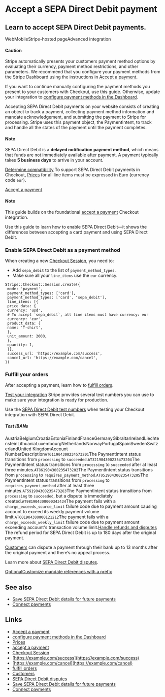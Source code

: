 # Accept a SEPA Direct Debit payment

## Learn to accept SEPA Direct Debit payments.

WebMobileStripe-hosted pageAdvanced integration
#### Caution

Stripe automatically presents your customers payment method options by
evaluating their currency, payment method restrictions, and other parameters. We
recommend that you configure your payment methods from the Stripe Dashboard
using the instructions in [Accept a
payment](https://docs.stripe.com/payments/accept-a-payment?platform=web&ui=stripe-hosted).

If you want to continue manually configuring the payment methods you present to
your customers with Checkout, use this guide. Otherwise, update your integration
to [configure payment methods in the
Dashboard](https://docs.stripe.com/payments/dashboard-payment-methods).

Accepting SEPA Direct Debit payments on your website consists of creating an
object to track a payment, collecting payment method information and mandate
acknowledgement, and submitting the payment to Stripe for processing. Stripe
uses this payment object, the PaymentIntent, to track and handle all the states
of the payment until the payment completes.

#### Note

SEPA Direct Debit is a **delayed notification payment method**, which means that
funds are not immediately available after payment. A payment typically takes **5
business days** to arrive in your account.

[Determine
compatibility](https://docs.stripe.com/payments/sepa-debit/accept-a-payment#compatibility)
To support SEPA Direct Debit payments in Checkout,
[Prices](https://docs.stripe.com/api/prices) for all line items must be
expressed in Euro (currency code `eur`).

[Accept a
payment](https://docs.stripe.com/payments/sepa-debit/accept-a-payment#accept-a-payment)
#### Note

This guide builds on the foundational [accept a
payment](https://docs.stripe.com/payments/accept-a-payment?ui=stripe-hosted)
Checkout integration.

Use this guide to learn how to enable SEPA Direct Debit—it shows the differences
between accepting a card payment and using SEPA Direct Debit.

### Enable SEPA Direct Debit as a payment method

When creating a new [Checkout
Session](https://docs.stripe.com/api/checkout/sessions), you need to:

- Add `sepa_debit` to the list of `payment_method_types`.
- Make sure all your `line_items` use the `eur` currency.

```
Stripe::Checkout::Session.create({
 mode: 'payment',
 payment_method_types: ['card'],
 payment_method_types: ['card', 'sepa_debit'],
 line_items: [{
 price_data: {
 currency: 'usd',
 # To accept `sepa_debit`, all line items must have currency: eur
 currency: 'eur',
 product_data: {
 name: 'T-shirt',
 },
 unit_amount: 2000,
 },
 quantity: 1,
 }],
 success_url: 'https://example.com/success',
 cancel_url: 'https://example.com/cancel',
})
```

### Fulfill your orders

After accepting a payment, learn how to [fulfill
orders](https://docs.stripe.com/checkout/fulfillment).

[Test your
integration](https://docs.stripe.com/payments/sepa-debit/accept-a-payment#test-integration)
Stripe provides several test numbers you can use to make sure your integration
is ready for production.

Use the [SEPA Direct Debit test
numbers](https://docs.stripe.com/payments/sepa-debit/accept-a-payment#test-integration)
when testing your Checkout integration with SEPA Direct Debit.

##### Test IBANs

AustriaBelgiumCroatiaEstoniaFinlandFranceGermanyGibraltarIrelandLiechtensteinLithuaniaLuxembourgNetherlandsNorwayPortugalSpainSwedenSwitzerlandUnited
KingdomAccount NumberDescription`AT611904300234573201`The PaymentIntent status
transitions from `processing` to `succeeded`.`AT321904300235473204`The
PaymentIntent status transitions from `processing` to `succeeded` after at least
three minutes.`AT861904300235473202`The PaymentIntent status transitions from
`processing` to `requires_payment_method`.`AT051904300235473205`The
PaymentIntent status transitions from `processing` to `requires_payment_method`
after at least three minutes.`AT591904300235473203`The PaymentIntent status
transitions from `processing` to `succeeded`, but a dispute is immediately
created.`AT981904300000343434`The payment fails with a
`charge_exceeds_source_limit` failure code due to payment amount causing account
to exceed its weekly payment volume limit.`AT601904300000121212`The payment
fails with a `charge_exceeds_weekly_limit` failure code due to payment amount
exceeding account's transaction volume limit.[Handle refunds and
disputes](https://docs.stripe.com/payments/sepa-debit/accept-a-payment#refunds-and-disputes)
The refund period for SEPA Direct Debit is up to 180 days after the original
payment.

[Customers](https://docs.stripe.com/api/customers) can dispute a payment through
their bank up to 13 months after the original payment and there’s no appeal
process.

Learn more about [SEPA Direct Debit
disputes](https://docs.stripe.com/payments/sepa-debit#disputed-payments).

[OptionalCustomize mandate references with a
prefix](https://docs.stripe.com/payments/sepa-debit/accept-a-payment#mandate-reference-prefix)
## See also

- [Save SEPA Direct Debit details for future
payments](https://docs.stripe.com/payments/sepa-debit/set-up-payment)
- [Connect payments](https://docs.stripe.com/connect/charges)

## Links

- [Accept a
payment](https://docs.stripe.com/payments/accept-a-payment?platform=web&ui=stripe-hosted)
- [configure payment methods in the
Dashboard](https://docs.stripe.com/payments/dashboard-payment-methods)
- [Prices](https://docs.stripe.com/api/prices)
- [accept a
payment](https://docs.stripe.com/payments/accept-a-payment?ui=stripe-hosted)
- [Checkout Session](https://docs.stripe.com/api/checkout/sessions)
- [https://example.com/success](https://example.com/success)
- [https://example.com/cancel](https://example.com/cancel)
- [fulfill orders](https://docs.stripe.com/checkout/fulfillment)
- [Customers](https://docs.stripe.com/api/customers)
- [SEPA Direct Debit
disputes](https://docs.stripe.com/payments/sepa-debit#disputed-payments)
- [Save SEPA Direct Debit details for future
payments](https://docs.stripe.com/payments/sepa-debit/set-up-payment)
- [Connect payments](https://docs.stripe.com/connect/charges)